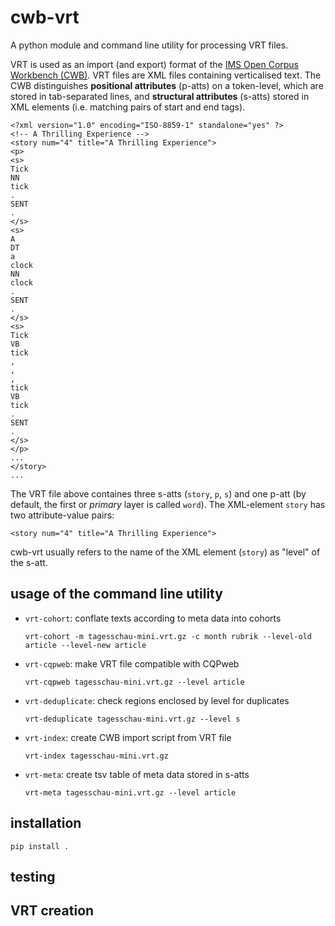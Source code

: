 # cwb-vrt #
A python module and command line utility for processing VRT files.

VRT is used as an import (and export) format of the [IMS Open Corpus Workbench (CWB)](http://cwb.sourceforge.net/).  VRT files are XML files containing verticalised text.  The CWB distinguishes **positional attributes** (p-atts) on a token-level, which are stored in tab-separated lines, and **structural attributes** (s-atts) stored in XML elements (i.e. matching pairs of start and end tags).
```
<?xml version="1.0" encoding="ISO-8859-1" standalone="yes" ?>
<!-- A Thrilling Experience -->
<story num="4" title="A Thrilling Experience">
<p>
<s>
Tick
NN
tick
.
SENT
.
</s>
<s>
A
DT
a
clock
NN
clock
.
SENT
.
</s>
<s>
Tick
VB
tick
,
,
,
tick
VB
tick
.
SENT
.
</s>
</p>
...
</story>
...
```


The VRT file above containes three s-atts (`story`, `p`, `s`) and one p-att (by default, the first or *primary* layer is called `word`). The XML-element `story` has two attribute-value pairs:
```
<story num="4" title="A Thrilling Experience">
```
cwb-vrt usually refers to the name of the XML element (`story`) as "level" of the s-att.


## usage of the command line utility

- `vrt-cohort`: conflate texts according to meta data into cohorts
  ```
  vrt-cohort -m tagesschau-mini.vrt.gz -c month rubrik --level-old article --level-new article
  ```

- `vrt-cqpweb`: make VRT file compatible with CQPweb
  ```
  vrt-cqpweb tagesschau-mini.vrt.gz --level article
  ```

- `vrt-deduplicate`: check regions enclosed by level for duplicates
  ```
  vrt-deduplicate tagesschau-mini.vrt.gz --level s
  ```

- `vrt-index`: create CWB import script from VRT file
  ```
  vrt-index tagesschau-mini.vrt.gz
  ```

- `vrt-meta`: create tsv table of meta data stored in s-atts
  ```
  vrt-meta tagesschau-mini.vrt.gz --level article
  ```


## installation ##

```
pip install .
```

## testing ##


## VRT creation ##
